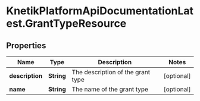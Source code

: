 # KnetikPlatformApiDocumentationLatest.GrantTypeResource

## Properties
Name | Type | Description | Notes
------------ | ------------- | ------------- | -------------
**description** | **String** | The description of the grant type | [optional] 
**name** | **String** | The name of the grant type | [optional] 


